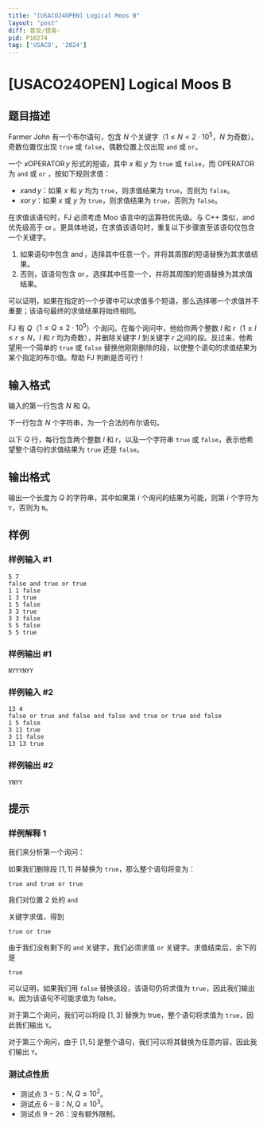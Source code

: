 ```yaml
---
title: "[USACO24OPEN] Logical Moos B"
layout: "post"
diff: 普及/提高-
pid: P10274
tag: ['USACO', '2024']
---
```

# [USACO24OPEN] Logical Moos B
## 题目描述

Farmer John 有一个布尔语句，包含 $N$ 个关键字（$1\le N<2\cdot 10^5$，$N$ 为奇数）。奇数位置仅出现 $\texttt{true}$ 或 $\texttt{false}$，偶数位置上仅出现 $\texttt{and}$ 或 $\texttt{or}$。

一个 $x \operatorname{OPERATOR} y$ 形式的短语，其中 $x$ 和 $y$ 为 $\texttt{true}$ 或 $\texttt{false}$，而 $\operatorname{OPERATOR}$ 为 $\texttt{and}$ 或 $\texttt{or}$ ，按如下规则求值：

- $x \operatorname{and} y$：如果 $x$ 和 $y$ 均为 $\texttt{true}$，则求值结果为 $\texttt{true}$，否则为 $\texttt{false}$。
- $x \operatorname{or} y$：如果 $x$ 或 $y$ 为 $\texttt{true}$，则求值结果为 $\texttt{true}$，否则为 $\texttt{false}$。

在求值该语句时，FJ 必须考虑 Moo 语言中的运算符优先级。与 C++ 类似，$\operatorname{and}$ 优先级高于 $\operatorname{or}$。更具体地说，在求值该语句时，重复以下步骤直至该语句仅包含一个关键字。

1. 如果语句中包含 $\operatorname{and}$，选择其中任意一个，并将其周围的短语替换为其求值结果。
2. 否则，该语句包含 $\operatorname{or}$。选择其中任意一个，并将其周围的短语替换为其求值结果。

可以证明，如果在指定的一个步骤中可以求值多个短语，那么选择哪一个求值并不重要；该语句最终的求值结果将始终相同。

FJ 有 $Q$（$1\le Q\le 2\cdot 10^5$）个询问。在每个询问中，他给你两个整数 $l$ 和 $r$（$1\le l\le r\le N$，$l$ 和 $r$ 均为奇数），并删除关键字 $l$ 到关键字 $r$ 之间的段。反过来，他希望用一个简单的 $\texttt{true}$ 或 $\texttt{false}$ 替换他刚刚删除的段，以使整个语句的求值结果为某个指定的布尔值。帮助 FJ 判断是否可行！ 
## 输入格式

输入的第一行包含 $N$ 和 $Q$。

下一行包含 $N$ 个字符串，为一个合法的布尔语句。

以下 $Q$ 行，每行包含两个整数 $l$ 和 $r$，以及一个字符串 $\texttt{true}$ 或 $\texttt{false}$，表示他希望整个语句的求值结果为 $\texttt{true}$ 还是 $\texttt{false}$。 
## 输出格式

输出一个长度为 $Q$ 的字符串，其中如果第 $i$ 个询问的结果为可能，则第 $i$ 个字符为 `Y`，否则为 `N`。 
## 样例

### 样例输入 #1
```
5 7
false and true or true
1 1 false
1 3 true
1 5 false
3 3 true
3 3 false
5 5 false
5 5 true
```
### 样例输出 #1
```
NYYYNYY
```
### 样例输入 #2
```
13 4
false or true and false and false and true or true and false
1 5 false
3 11 true
3 11 false
13 13 true
```
### 样例输出 #2
```
YNYY
```
## 提示

### 样例解释 1

我们来分析第一个询问：

如果我们删除段 $[1,1]$ 并替换为 $\texttt{true}$，那么整个语句将变为：

$\texttt{true and true or true}$

我们对位置 $2$ 处的 $\texttt{and}$

关键字求值，得到

$\texttt{true or true}$

由于我们没有剩下的 $\texttt{and}$ 关键字，我们必须求值 $\texttt{or}$ 关键字。求值结束后，余下的是

$\texttt{true}$

可以证明，如果我们用 $\texttt{false}$ 替换该段，该语句仍将求值为 $\texttt{true}$，因此我们输出 `N`，因为该语句不可能求值为 false。

对于第二个询问，我们可以将段 $[1,3]$
替换为 true，整个语句将求值为 $\texttt{true}$，因此我们输出 `Y`。

对于第三个询问，由于 $[1,5]$ 是整个语句，我们可以将其替换为任意内容，因此我们输出 `Y`。

### 测试点性质

- 测试点 $3-5$：$N,Q\le 10^2$。
- 测试点 $6-8$：$N,Q\le 10^3$。
- 测试点 $9-26$：没有额外限制。
